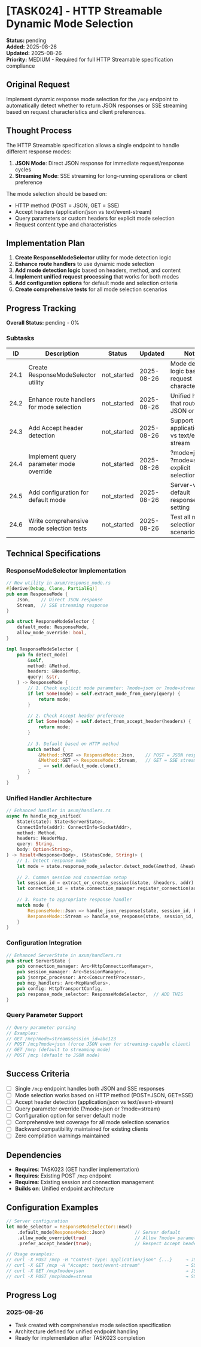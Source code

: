 # [TASK024] - HTTP Streamable Dynamic Mode Selection

**Status:** pending  
**Added:** 2025-08-26  
**Updated:** 2025-08-26  
**Priority:** MEDIUM - Required for full HTTP Streamable specification compliance

## Original Request
Implement dynamic response mode selection for the `/mcp` endpoint to automatically detect whether to return JSON responses or SSE streaming based on request characteristics and client preferences.

## Thought Process
The HTTP Streamable specification allows a single endpoint to handle different response modes:
1. **JSON Mode**: Direct JSON response for immediate request/response cycles
2. **Streaming Mode**: SSE streaming for long-running operations or client preference

The mode selection should be based on:
- HTTP method (POST = JSON, GET = SSE)
- Accept headers (application/json vs text/event-stream)
- Query parameters or custom headers for explicit mode selection
- Request content type and characteristics

## Implementation Plan
1. **Create ResponseModeSelector** utility for mode detection logic
2. **Enhance route handlers** to use dynamic mode selection
3. **Add mode detection logic** based on headers, method, and content
4. **Implement unified request processing** that works for both modes
5. **Add configuration options** for default mode and selection criteria
6. **Create comprehensive tests** for all mode selection scenarios

## Progress Tracking

**Overall Status:** pending - 0%

### Subtasks
| ID | Description | Status | Updated | Notes |
|----|-------------|--------|---------|-------|
| 24.1 | Create ResponseModeSelector utility | not_started | 2025-08-26 | Mode detection logic based on request characteristics |
| 24.2 | Enhance route handlers for mode selection | not_started | 2025-08-26 | Unified handler that routes to JSON or SSE |
| 24.3 | Add Accept header detection | not_started | 2025-08-26 | Support application/json vs text/event-stream |
| 24.4 | Implement query parameter mode override | not_started | 2025-08-26 | ?mode=json or ?mode=stream explicit selection |
| 24.5 | Add configuration for default mode | not_started | 2025-08-26 | Server-wide default response mode setting |
| 24.6 | Write comprehensive mode selection tests | not_started | 2025-08-26 | Test all mode selection scenarios |

## Technical Specifications

### ResponseModeSelector Implementation
```rust
// New utility in axum/response_mode.rs
#[derive(Debug, Clone, PartialEq)]
pub enum ResponseMode {
    Json,    // Direct JSON response
    Stream,  // SSE streaming response
}

pub struct ResponseModeSelector {
    default_mode: ResponseMode,
    allow_mode_override: bool,
}

impl ResponseModeSelector {
    pub fn detect_mode(
        &self,
        method: &Method,
        headers: &HeaderMap,
        query: &str,
    ) -> ResponseMode {
        // 1. Check explicit mode parameter: ?mode=json or ?mode=stream
        if let Some(mode) = self.extract_mode_from_query(query) {
            return mode;
        }
        
        // 2. Check Accept header preference
        if let Some(mode) = self.detect_from_accept_header(headers) {
            return mode;
        }
        
        // 3. Default based on HTTP method
        match method {
            &Method::POST => ResponseMode::Json,    // POST = JSON response
            &Method::GET => ResponseMode::Stream,   // GET = SSE streaming
            _ => self.default_mode.clone(),
        }
    }
}
```

### Unified Handler Architecture
```rust
// Enhanced handler in axum/handlers.rs
async fn handle_mcp_unified(
    State(state): State<ServerState>,
    ConnectInfo(addr): ConnectInfo<SocketAddr>,
    method: Method,
    headers: HeaderMap,
    query: String,
    body: Option<String>,
) -> Result<Response<Body>, (StatusCode, String)> {
    // 1. Detect response mode
    let mode = state.response_mode_selector.detect_mode(&method, &headers, &query);
    
    // 2. Common session and connection setup
    let session_id = extract_or_create_session(&state, &headers, addr).await?;
    let connection_id = state.connection_manager.register_connection(addr).await?;
    
    // 3. Route to appropriate response handler
    match mode {
        ResponseMode::Json => handle_json_response(state, session_id, body).await,
        ResponseMode::Stream => handle_sse_response(state, session_id, connection_id).await,
    }
}
```

### Configuration Integration
```rust
// Enhanced ServerState in axum/handlers.rs
pub struct ServerState {
    pub connection_manager: Arc<HttpConnectionManager>,
    pub session_manager: Arc<SessionManager>,
    pub jsonrpc_processor: Arc<ConcurrentProcessor>,
    pub mcp_handlers: Arc<McpHandlers>,
    pub config: HttpTransportConfig,
    pub response_mode_selector: ResponseModeSelector,  // ADD THIS
}
```

### Query Parameter Support
```rust
// Query parameter parsing
// Examples:
// GET /mcp?mode=stream&session_id=abc123
// POST /mcp?mode=json (force JSON even for streaming-capable client)
// GET /mcp (default to streaming mode)
// POST /mcp (default to JSON mode)
```

## Success Criteria
- [ ] Single `/mcp` endpoint handles both JSON and SSE responses
- [ ] Mode selection works based on HTTP method (POST=JSON, GET=SSE)
- [ ] Accept header detection (application/json vs text/event-stream)
- [ ] Query parameter override (?mode=json or ?mode=stream)
- [ ] Configuration option for server default mode
- [ ] Comprehensive test coverage for all mode selection scenarios
- [ ] Backward compatibility maintained for existing clients
- [ ] Zero compilation warnings maintained

## Dependencies
- **Requires**: TASK023 (GET handler implementation)
- **Requires**: Existing POST `/mcp` endpoint
- **Requires**: Existing session and connection management
- **Builds on**: Unified endpoint architecture

## Configuration Examples
```rust
// Server configuration
let mode_selector = ResponseModeSelector::new()
    .default_mode(ResponseMode::Json)           // Server default
    .allow_mode_override(true)                  // Allow ?mode= parameter
    .prefer_accept_header(true);                // Respect Accept headers

// Usage examples:
// curl -X POST /mcp -H "Content-Type: application/json" {...}     → JSON response
// curl -X GET /mcp -H "Accept: text/event-stream"                 → SSE streaming  
// curl -X GET /mcp?mode=json                                      → JSON response (override)
// curl -X POST /mcp?mode=stream                                   → SSE streaming (override)
```

## Progress Log
### 2025-08-26
- Task created with comprehensive mode selection specification
- Architecture defined for unified endpoint handling
- Ready for implementation after TASK023 completion

